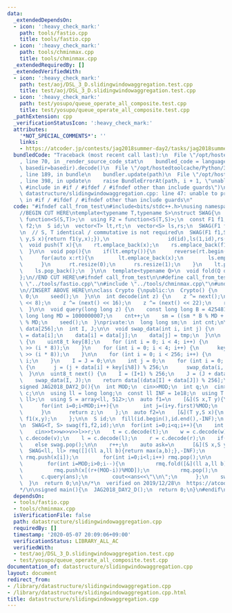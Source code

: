 ```yaml
---
data:
  _extendedDependsOn:
  - icon: ':heavy_check_mark:'
    path: tools/fastio.cpp
    title: tools/fastio.cpp
  - icon: ':heavy_check_mark:'
    path: tools/chminmax.cpp
    title: tools/chminmax.cpp
  _extendedRequiredBy: []
  _extendedVerifiedWith:
  - icon: ':heavy_check_mark:'
    path: test/aoj/DSL_3_D.slidingwindowaggregation.test.cpp
    title: test/aoj/DSL_3_D.slidingwindowaggregation.test.cpp
  - icon: ':heavy_check_mark:'
    path: test/yosupo/queue_operate_all_composite.test.cpp
    title: test/yosupo/queue_operate_all_composite.test.cpp
  _pathExtension: cpp
  _verificationStatusIcon: ':heavy_check_mark:'
  attributes:
    '*NOT_SPECIAL_COMMENTS*': ''
    links:
    - https://atcoder.jp/contests/jag2018summer-day2/tasks/jag2018summer_day2_d
  bundledCode: "Traceback (most recent call last):\n  File \"/opt/hostedtoolcache/Python/3.8.5/x64/lib/python3.8/site-packages/onlinejudge_verify/documentation/build.py\"\
    , line 70, in _render_source_code_stat\n    bundled_code = language.bundle(stat.path,\
    \ basedir=basedir).decode()\n  File \"/opt/hostedtoolcache/Python/3.8.5/x64/lib/python3.8/site-packages/onlinejudge_verify/languages/cplusplus.py\"\
    , line 189, in bundle\n    bundler.update(path)\n  File \"/opt/hostedtoolcache/Python/3.8.5/x64/lib/python3.8/site-packages/onlinejudge_verify/languages/cplusplus_bundle.py\"\
    , line 398, in update\n    raise BundleErrorAt(path, i + 1, \"unable to process\
    \ #include in #if / #ifdef / #ifndef other than include guards\")\nonlinejudge_verify.languages.cplusplus_bundle.BundleErrorAt:\
    \ datastructure/slidingwindowaggregation.cpp: line 47: unable to process #include\
    \ in #if / #ifdef / #ifndef other than include guards\n"
  code: "#ifndef call_from_test\n#include<bits/stdc++.h>\nusing namespace std;\n#endif\n\
    //BEGIN CUT HERE\ntemplate<typename T,typename S>\nstruct SWAG{\n  using F1 =\
    \ function<S(S,T)>;\n  using F2 = function<S(T,S)>;\n  const F1 f1;\n  const F2\
    \ f2;\n  S id;\n  vector<T> lt,rt;\n  vector<S> ls,rs;\n  SWAG(F1 f1,F2 f2,S id):f1(f1),f2(f2),id(id),ls(1,id),rs(1,id){}\n\
    \n  // S, T identical / commutative is not required\n  SWAG(F1 f1,S id):f1(f1),f2([&](T\
    \ y,S x){return f1(y,x);}),\n                   id(id),ls(1,id),rs(1,id){}\n\n\
    \  void push(T x){\n    rt.emplace_back(x);\n    rs.emplace_back(f1(rs.back(),x));\n\
    \  }\n\n  void pop(){\n    if(lt.empty()){\n      reverse(rt.begin(),rt.end());\n\
    \      for(auto x:rt){\n        lt.emplace_back(x);\n        ls.emplace_back(f2(x,ls.back()));\n\
    \      }\n      rt.resize(0);\n      rs.resize(1);\n    }\n    lt.pop_back();\n\
    \    ls.pop_back();\n  }\n\n  template<typename Q>\n  void fold(Q q){q(ls.back(),rs.back());}\n\
    };\n//END CUT HERE\n#ifndef call_from_test\n\n#define call_from_test\n#include\
    \ \"../tools/fastio.cpp\"\n#include \"../tools/chminmax.cpp\"\n#undef call_from_test\n\
    \n//INSERT ABOVE HERE\n\nclass Crypto {\npublic:\n  Crypto() {\n    sm = cnt =\
    \ 0;\n    seed();\n  }\n\n  int decode(int z) {\n    z ^= next();\n    z ^= (next()\
    \ << 8);\n    z ^= (next() << 16);\n    z ^= (next() << 22);\n    return z;\n\
    \  }\n\n  void query(long long z) {\n    const long long B = 425481007;\n    const\
    \ long long MD = 1000000007;\n    cnt++;\n    sm = ((sm * B % MD + z) % MD + MD)\
    \ % MD;\n    seed();\n  }\nprivate:\n  long long sm;\n  int cnt;\n\n  uint8_t\
    \ data[256];\n  int I, J;\n\n  void swap_data(int i, int j) {\n    uint8_t tmp\
    \ = data[i];\n    data[i] = data[j];\n    data[j] = tmp;\n  }\n\n  void seed()\
    \ {\n    uint8_t key[8];\n    for (int i = 0; i < 4; i++) {\n      key[i] = (sm\
    \ >> (i * 8));\n    }\n    for (int i = 0; i < 4; i++) {\n      key[i+4] = (cnt\
    \ >> (i * 8));\n    }\n\n    for (int i = 0; i < 256; i++) {\n      data[i] =\
    \ i;\n    }\n    I = J = 0;\n\n    int j = 0;\n    for (int i = 0; i < 256; i++)\
    \ {\n      j = (j + data[i] + key[i%8]) % 256;\n      swap_data(i, j);\n    }\n\
    \  }\n\n  uint8_t next() {\n    I = (I+1) % 256;\n    J = (J + data[I]) % 256;\n\
    \    swap_data(I, J);\n    return data[(data[I] + data[J]) % 256];\n  }\n};\n\n\
    signed JAG2018_DAY2_D(){\n  int MOD;\n  cin>>MOD;\n  int q;\n  cin>>q;\n  Crypto\
    \ c;\n\n  using ll = long long;\n  const ll INF = 1e18;\n  using T = pair<ll,\
    \ ll>;\n  using S = array<ll, 512>;\n  auto f1=\n    [&](S x,T y){\n      S z(x);\n\
    \      for(int i=0;i<MOD;i++){\n        int j=(i+y.first)%MOD;\n        chmax(z[j],x[i]+y.second);\n\
    \      }\n      return z;\n    };\n  auto f2=\n    [&](T y,S x){\n      return\
    \ f1(x,y);\n    };\n\n  S id;\n  fill(id.begin(),id.end(),-INF);\n  id[0]=0;\n\
    \n  SWAG<T, S> swag(f1,f2,id);\n\n  for(int i=0;i<q;i++){\n    int t,w,v,l,r;\n\
    \    cin>>t>>w>>v>>l>>r;\n    t = c.decode(t);\n    w = c.decode(w);\n    v =\
    \ c.decode(v);\n    l = c.decode(l);\n    r = c.decode(r);\n    if(t == 1) swag.push(T(w,v));\n\
    \    else swag.pop();\n\n    r++;\n    auto ask=\n      [&](S x,S y){\n      \
    \  SWAG<ll, ll> rmq([](ll a,ll b){return max(a,b);},-INF);\n        for(int i=0;i<r;i++)\
    \ rmq.push(x[i]);\n        for(int i=0;i<l;i++) rmq.pop();\n\n        ll ans=-1;\n\
    \        for(int i=MOD;i>0;i--){\n          rmq.fold([&](ll a,ll b){chmax(ans,max(a,b)+y[i%MOD]);});\n\
    \          rmq.push(x[(r+(MOD-i))%MOD]);\n          rmq.pop();\n        }\n  \
    \      c.query(ans);\n        cout<<ans<<\"\\n\";\n      };\n    swag.fold(ask);\n\
    \  }\n  return 0;\n}\n/*\n  verified on 2019/12/28\n  https://atcoder.jp/contests/jag2018summer-day2/tasks/jag2018summer_day2_d\n\
    */\n\nsigned main(){\n  JAG2018_DAY2_D();\n  return 0;\n}\n#endif\n"
  dependsOn:
  - tools/fastio.cpp
  - tools/chminmax.cpp
  isVerificationFile: false
  path: datastructure/slidingwindowaggregation.cpp
  requiredBy: []
  timestamp: '2020-05-07 20:09:06+09:00'
  verificationStatus: LIBRARY_ALL_AC
  verifiedWith:
  - test/aoj/DSL_3_D.slidingwindowaggregation.test.cpp
  - test/yosupo/queue_operate_all_composite.test.cpp
documentation_of: datastructure/slidingwindowaggregation.cpp
layout: document
redirect_from:
- /library/datastructure/slidingwindowaggregation.cpp
- /library/datastructure/slidingwindowaggregation.cpp.html
title: datastructure/slidingwindowaggregation.cpp
---
```

